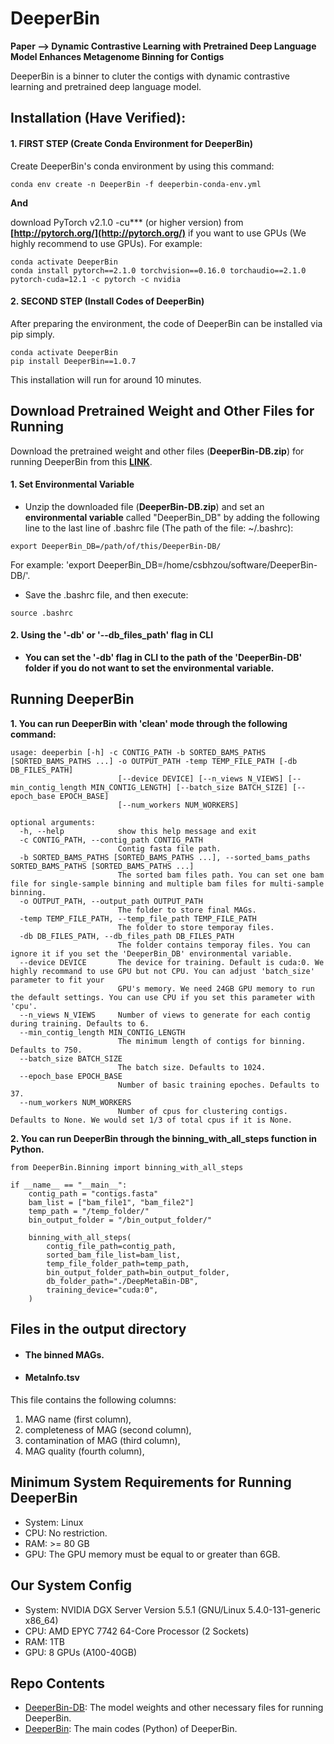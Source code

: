 # DeeperBin
**Paper --> Dynamic Contrastive Learning with Pretrained Deep Language Model Enhances Metagenome Binning for Contigs**

DeeperBin is a binner to cluter the contigs with dynamic contrastive learning and pretrained deep language model.

## Installation (Have Verified):
#### 1. FIRST STEP (Create Conda Environment for DeeperBin)
Create DeeperBin's conda environment by using this command:
```
conda env create -n DeeperBin -f deeperbin-conda-env.yml
```

**And**

download PyTorch v2.1.0 -cu*** (or higher version) from **[http://pytorch.org/](http://pytorch.org/)** if you want to use GPUs (We highly recommend to use GPUs). For example:
```
conda activate DeeperBin
conda install pytorch==2.1.0 torchvision==0.16.0 torchaudio==2.1.0 pytorch-cuda=12.1 -c pytorch -c nvidia
```

#### 2. SECOND STEP (Install Codes of DeeperBin)
After preparing the environment, the code of DeeperBin can be installed via pip simply. 
```
conda activate DeeperBin
pip install DeeperBin==1.0.7
```
This installation will run for around 10 minutes.

## Download Pretrained Weight and Other Files for Running
Download the pretrained weight and other files (**DeeperBin-DB.zip**) for running DeeperBin from this **[LINK](https://drive.google.com/file/d/1MLpt68I7MVZPKvwkjCOgDi0yPLfWRz7E/view?usp=sharing)**.


#### 1. Set Environmental Variable
- Unzip the downloaded file (**DeeperBin-DB.zip**) and set an **environmental variable** called "DeeperBin_DB" by adding the following line to the last line of .bashrc file (The path of the file: ~/.bashrc):
```
export DeeperBin_DB=/path/of/this/DeeperBin-DB/
```
For example: 'export DeeperBin_DB=/home/csbhzou/software/DeeperBin-DB/'.

- Save the .bashrc file, and then execute:
```
source .bashrc
```

#### 2. Using the '-db' or '--db_files_path' flag in CLI

- **You can set the '-db' flag in CLI to the path of the 'DeeperBin-DB' folder if you do not want to set the environmental variable.**


## Running DeeperBin


**1.  You can run DeeperBin with 'clean' mode through the following command:**

```
usage: deeperbin [-h] -c CONTIG_PATH -b SORTED_BAMS_PATHS [SORTED_BAMS_PATHS ...] -o OUTPUT_PATH -temp TEMP_FILE_PATH [-db DB_FILES_PATH]
                        [--device DEVICE] [--n_views N_VIEWS] [--min_contig_length MIN_CONTIG_LENGTH] [--batch_size BATCH_SIZE] [--epoch_base EPOCH_BASE]
                        [--num_workers NUM_WORKERS]

optional arguments:
  -h, --help            show this help message and exit
  -c CONTIG_PATH, --contig_path CONTIG_PATH
                        Contig fasta file path.
  -b SORTED_BAMS_PATHS [SORTED_BAMS_PATHS ...], --sorted_bams_paths SORTED_BAMS_PATHS [SORTED_BAMS_PATHS ...]
                        The sorted bam files path. You can set one bam file for single-sample binning and multiple bam files for multi-sample binning.
  -o OUTPUT_PATH, --output_path OUTPUT_PATH
                        The folder to store final MAGs.
  -temp TEMP_FILE_PATH, --temp_file_path TEMP_FILE_PATH
                        The folder to store temporay files.
  -db DB_FILES_PATH, --db_files_path DB_FILES_PATH
                        The folder contains temporay files. You can ignore it if you set the 'DeeperBin_DB' environmental variable.
  --device DEVICE       The device for training. Default is cuda:0. We highly recommand to use GPU but not CPU. You can adjust 'batch_size' parameter to fit your
                        GPU's memory. We need 24GB GPU memory to run the default settings. You can use CPU if you set this parameter with 'cpu'.
  --n_views N_VIEWS     Number of views to generate for each contig during training. Defaults to 6.
  --min_contig_length MIN_CONTIG_LENGTH
                        The minimum length of contigs for binning. Defaults to 750.
  --batch_size BATCH_SIZE
                        The batch size. Defaults to 1024.
  --epoch_base EPOCH_BASE
                        Number of basic training epoches. Defaults to 37.
  --num_workers NUM_WORKERS
                        Number of cpus for clustering contigs. Defaults to None. We would set 1/3 of total cpus if it is None.
```


**2.  You can run DeeperBin through the **binning_with_all_steps** function in Python.**

```
from DeeperBin.Binning import binning_with_all_steps

if __name__ == "__main__":
    contig_path = "contigs.fasta"
    bam_list = ["bam_file1", "bam_file2"]
    temp_path = "/temp_folder/"
    bin_output_folder = "/bin_output_folder/"

    binning_with_all_steps(
        contig_file_path=contig_path,
        sorted_bam_file_list=bam_list,
        temp_file_folder_path=temp_path,
        bin_output_folder_path=bin_output_folder,
        db_folder_path="./DeepMetaBin-DB",
        training_device="cuda:0",
    )
```

## Files in the output directory
- #### The binned MAGs.

- #### MetaInfo.tsv
This file contains the following columns: 

1. MAG name (first column), 
2. completeness of MAG (second column), 
3. contamination of MAG (third column), 
4. MAG quality (fourth column),

## Minimum System Requirements for Running DeeperBin
- System: Linux
- CPU: No restriction.
- RAM: >= 80 GB
- GPU: The GPU memory must be equal to or greater than 6GB.

## Our System Config
- System: NVIDIA DGX Server Version 5.5.1 (GNU/Linux 5.4.0-131-generic x86_64)
- CPU: AMD EPYC 7742 64-Core Processor (2 Sockets)
- RAM: 1TB
- GPU: 8 GPUs (A100-40GB)

## Repo Contents
- [DeeperBin-DB](./DeeperBin-DB): The model weights and other necessary files for running DeeperBin.
- [DeeperBin](./DeeperBin): The main codes (Python) of DeeperBin.






